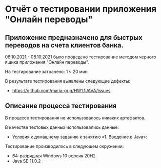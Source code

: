 # Отчёт о тестировании приложения "Онлайн переводы"

## Приложение предназначено для быстрых переводов на счета клиентов банка.

08.10.2021 - 08.10.2021 было проведено тестирование методом черного ящика приложения "Онлайн переводы".

На тестирование затрачено: 1 ч 20 мин

В результате тестирования выявлены следующие дефекты:
* https://github.com/maria-grig/HW1.1JAVA/issues

## Описание процесса тестирования

В процессе тестирования не использовалось никаких артефактов.

В качестве тестовых данных использовались данные: 
* Условия к домашнему заданию к занятию «1. Введение в Java»:

Тестирование производилось в следующем окружении:
* 64-разрядная Windows 10 версия 20H2
* Java SE 11.0.2
